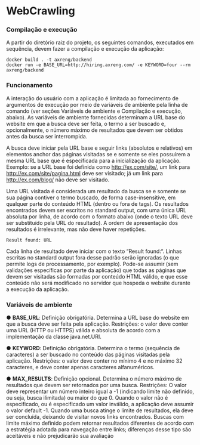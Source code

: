 # WebCrawling

### Compilação e execução
A partir do diretório raiz do projeto, os seguintes comandos, executados em sequência, devem fazer a
compilação e execução da aplicação:

    docker build . -t axreng/backend
    docker run -e BASE_URL=http://hiring.axreng.com/ -e KEYWORD=four --rm axreng/backend

### Funcionamento
A interação do usuário com a aplicação é limitada ao fornecimento de argumentos de execução por
meio de variáveis de ambiente pela linha de comando (ver seções Variáveis de ambiente e Compilação
e execução, abaixo). As variáveis de ambiente fornecidas determinam a URL base do website em que a
busca deve ser feita, o termo a ser buscado e, opcionalmente, o número máximo de resultados que
devem ser obtidos antes da busca ser interrompida.

A busca deve iniciar pela URL base e seguir links (absolutos e relativos) em elementos anchor das
páginas visitadas se e somente se eles possuírem a mesma URL base que é especificada para a
inicialização da aplicação. Exemplo: se a URL base foi definida como http://ex.com/site/, um link
para http://ex.com/site/pagina.html deve ser visitado; já um link para http://ex.com/blog/ não
deve ser visitado.

Uma URL visitada é considerada um resultado da busca se e somente se sua página contiver o termo
buscado, de forma case-insensitive, em qualquer parte do conteúdo HTML (dentro ou fora de tags). Os
resultados encontrados devem ser escritos no standard output, com uma única URL absoluta por linha,
de acordo com o formato abaixo (onde o texto URL deve ser substituído pela URL do resultado). A
ordem de apresentação dos resultados é irrelevante, mas não deve haver repetições.

    Result found: URL

Cada linha de resultado deve iniciar com o texto “Result found:“. Linhas escritas no standard output
fora desse padrão serão ignoradas (o que permite logs de processamento, por exemplo).
Pode-se assumir (sem validações específicas por parte da aplicação) que todas as páginas que devem
ser visitadas são formadas por conteúdo HTML válido, e que esse conteúdo não será modificado no
servidor que hospeda o website durante a execução da aplicação.

### Variáveis de ambiente
● **BASE_URL**: Definição obrigatória. Determina a URL base do website em que a busca deve ser
feita pela aplicação. Restrições: o valor deve conter uma URL (HTTP ou HTTPS) válida e
absoluta de acordo com a implementação da classe java.net.URI.

● **KEYWORD**: Definição obrigatória. Determina o termo (sequência de caracteres) a ser buscado
no conteúdo das páginas visitadas pela aplicação. Restrições: o valor deve conter no mínimo 4
e no máximo 32 caracteres, e deve conter apenas caracteres alfanuméricos.

● **MAX_RESULTS**: Definição opcional. Determina o número máximo de resultados que devem ser
retornados por uma busca. Restrições: O valor deve representar um número inteiro igual a -1
(indicando limite não definido, ou seja, busca ilimitada) ou maior do que 0. Quando o valor não é
especificado, ou é especificado um valor inválido, a aplicação deve assumir o valor default -1.
Quando uma busca atinge o limite de resultados, ela deve ser concluída, deixando de visitar
novos links encontrados. Buscas com limite máximo definido podem retornar resultados
diferentes de acordo com a estratégia adotada para navegação entre links; diferenças desse
tipo são aceitáveis e não prejudicarão sua avaliação
